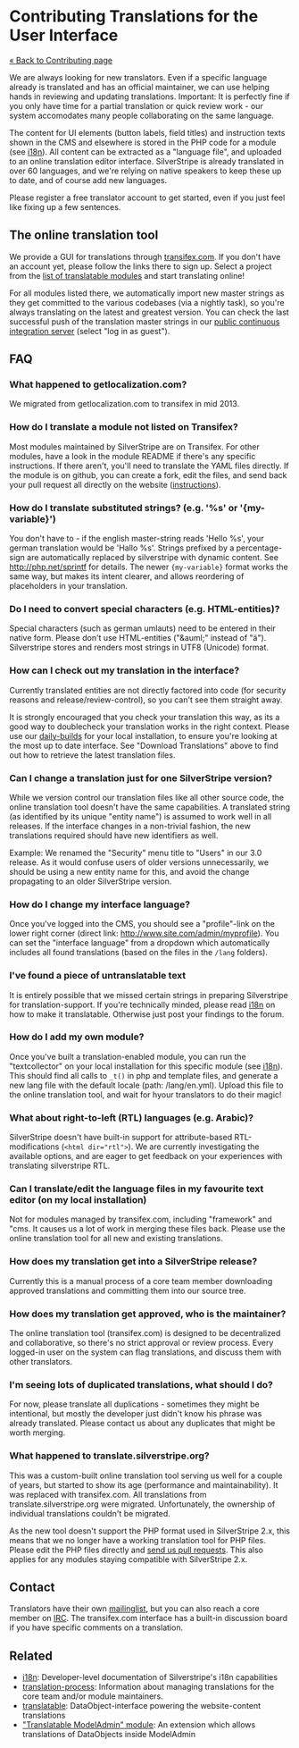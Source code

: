 # Contributing Translations for the User Interface

[« Back to Contributing page](../contributing)

We are always looking for new translators. Even if a specific language already is translated and has an official maintainer, we can use helping hands in reviewing and updating translations. Important: It is perfectly fine if you only have time for a partial translation or quick review work - our system accomodates many people collaborating on the same language.

The content for UI elements (button labels, field titles) and instruction texts shown in the CMS and elsewhere is stored in the PHP code for a module (see [i18n](/topics/i18n)). All content can be extracted as a "language file", and uploaded to an online translation editor interface. SilverStripe is already translated in over 60 languages, and we're relying on native speakers to keep these up to date, and of course add new languages. 

Please register a free translator account to get started, even if you just feel like fixing up a few sentences.

## The online translation tool

We provide a GUI for translations through [transifex.com](http://transifex.com).  If you don't have an account yet, please follow the links there to sign up.  Select a project from the [list of translatable modules](https://www.transifex.com/accounts/profile/silverstripe/) and start translating online!

For all modules listed there, we automatically import new master strings 
as they get committed to the various codebases (via a nightly task), 
so you're always translating on the latest and greatest version.
You can check the last successful push of the translation master strings in our 
[public continuous integration server](http://teamcity.silverstripe.com/viewType.html?buildTypeId=bt112) (select "log in as guest").

## FAQ

### What happened to getlocalization.com?

We migrated from getlocalization.com to transifex in mid 2013.

### How do I translate a module not listed on Transifex?

Most modules maintained by SilverStripe are on Transifex.
For other modules, have a look in the module README if there's any specific instructions.
If there aren't, you'll need to translate the YAML files directly. If the module is on github,
you can create a fork, edit the files, and send back your pull request all directly on
the website ([instructions](https://help.github.com/articles/fork-a-repo)).

### How do I translate substituted strings? (e.g. '%s' or '{my-variable}')

You don't have to - if the english master-string reads 'Hello %s', your german translation would be 'Hallo %s'. Strings prefixed by a percentage-sign are automatically replaced by silverstripe with dynamic content. See http://php.net/sprintf for details. The newer `{my-variable}` format works the same way,
but makes its intent clearer, and allows reordering of placeholders in your translation.

### Do I need to convert special characters (e.g. HTML-entities)?

Special characters (such as german umlauts) need to be entered in their native form. Please don't use HTML-entities ("&amp;auml;" instead of "ä"). Silverstripe stores and renders most strings in UTF8 (Unicode) format.

### How can I check out my translation in the interface?

Currently translated entities are not directly factored into code (for security reasons and release/review-control), so you can't see them straight away. 

It is strongly encouraged that you check your translation this way, as its a good way to doublecheck your translation works in the right context.
Please use our [daily-builds](http://www.silverstripe.org/daily-builds/) for your local installation, to ensure you're looking at the most up to date interface. See "Download Translations" above
to find out how to retrieve the latest translation files.

### Can I change a translation just for one SilverStripe version?

While we version control our translation files like all other source code,
the online translation tool doesn't have the same capabilities.
A translated string (as identified by its unique "entity name")
is assumed to work well in all releases. If the interface changes
in a non-trivial fashion, the new translations required should
have new identifiers as well.

Example: We renamed the "Security" menu title to "Users"
in our 3.0 release. As it would confuse users of older versions
unnecessarily, we should be using a new entity name for this,
and avoid the change propagating to an older SilverStripe version.

### How do I change my interface language?

Once you've logged into the CMS, you should see a "profile"-link on the lower right corner (direct link: http://www.site.com/admin/myprofile). You can set the "interface language" from a dropdown which automatically includes all found translations (based on the files in the `/lang` folders).

### I've found a piece of untranslatable text

It is entirely possible that we missed certain strings in preparing Silverstripe for translation-support. If you're technically minded, please read [i18n](/topics/i18n) on how to make it translatable. Otherwise just post your findings to the forum.

### How do I add my own module?

Once you've built a translation-enabled module, you can run the "textcollector" on your local installation for this specific module (see [i18n](/topics/i18n)). This should find all calls to `_t()` in php and template files, and generate a new lang file with the default locale (path: <mymodule>/lang/en.yml). Upload this file to the 
online translation tool, and wait for hyour translators to do their magic!

### What about right-to-left (RTL) languages (e.g. Arabic)?

SilverStripe doesn't have built-in support for attribute-based RTL-modifications (`<html dir="rtl">`). 
We are currently investigating the available options, and are eager to get feedback on your experiences with translating silverstripe RTL.

### Can I translate/edit the language files in my favourite text editor (on my local installation)

Not for modules managed by transifex.com, including "framework" and "cms.
It causes us a lot of work in merging these files back.
Please use the online translation tool for all new and existing translations.

### How does my translation get into a SilverStripe release?

Currently this is a manual process of a core team member downloading approved translations and committing them into our source tree.

### How does my translation get approved, who is the maintainer?

The online translation tool (transifex.com) is designed to be decentralized and collaborative,
so there's no strict approval or review process.
Every logged-in user on the system can flag translations,
and discuss them with other translators.

### I'm seeing lots of duplicated translations, what should I do?

For now, please translate all duplications - sometimes they might be intentional, but mostly the developer just didn't know his phrase was already translated. 
Please contact us about any duplicates that might be worth merging.

### What happened to translate.silverstripe.org?

This was a custom-built online translation tool serving us well for a couple of years,
but started to show its age (performance and maintainability). It was replaced
with transifex.com. All translations from translate.silverstripe.org were migrated.
Unfortunately, the ownership of individual translations couldn't be migrated.

As the new tool doesn't support the PHP format used in SilverStripe 2.x, 
this means that we no longer have a working translation tool for PHP files.
Please edit the PHP files directly and [send us pull requests](/misc/contributing).
This also applies for any modules staying compatible with SilverStripe 2.x.

## Contact

Translators have their own [mailinglist](https://groups.google.com/forum/#!forum/silverstripe-translators),
but you can also reach a core member on [IRC](http://silverstripe.org/irc).
The transifex.com interface has a built-in discussion board if
you have specific comments on a translation.

## Related

 * [i18n](/topics/i18n): Developer-level documentation of Silverstripe's i18n capabilities
 * [translation-process](../translation-process): Information about managing translations for the core team and/or module maintainers.
 * [translatable](https://github.com/silverstripe/silverstripe-translatable): DataObject-interface powering the website-content translations
 * ["Translatable ModelAdmin" module](http://silverstripe.org/translatablemodeladmin-module/): An extension which allows translations of DataObjects inside ModelAdmin
